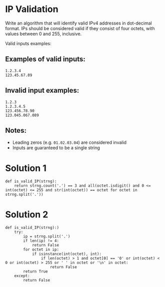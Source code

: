 # IP Validation
Write an algorithm that will identify valid IPv4 addresses in dot-decimal format. IPs should be considered valid if they consist of four octets, with values between 0 and 255, inclusive.

Valid inputs examples:

## Examples of valid inputs:
```
1.2.3.4
123.45.67.89
```
## Invalid input examples:
```
1.2.3
1.2.3.4.5
123.456.78.90
123.045.067.089
```
## Notes:
* Leading zeros (e.g. `01.02.03.04`) are considered invalid
* Inputs are guaranteed to be a single string


# Solution 1
```
def is_valid_IP(strng):
    return strng.count('.') == 3 and all(octet.isdigit() and 0 <= int(octet) <= 255 and str(int(octet)) == octet for octet in strng.split('.'))
```
# Solution 2
```
def is_valid_IP(strng):)
    try:
        ip = strng.split('.')
        if len(ip) != 4:
            return False
        for octet in ip:
            if isinstance(int(octet), int):
                if len(octet) > 1 and octet[0] == '0' or int(octet) < 0 or int(octet) > 255 or ' ' in octet or '\n' in octet:
                    return False
        return True        
    except:
        return False
```
